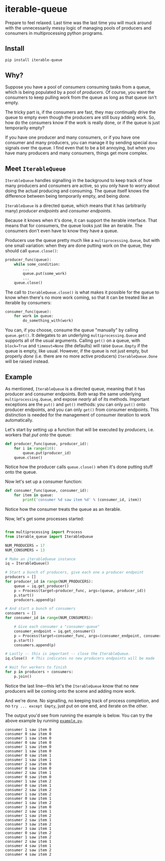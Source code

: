 # iterable-queue
Prepare to feel relaxed.  Last time was the last time you will muck around 
with the unnecessarily messy logic of managing pools of producers and 
consumers in multiprocessing python programs.

## Install ##

```bash
pip install iterable-queue
```

## Why? ##

Suppose you have a pool of *consumers* consuming tasks from a queue, which is
being populated by a pool of *producers*.  Of course, you want the consumers to
keep pulling work from the queue as long as that queue isn't empty.

The tricky part is, if the consumers are fast, they may continually drive
the queue to empty even though the producers are still busy adding work.  So,
how do the consumers know if the work is really done, or if the queue is just
temporarily empty?

If you have one producer and many consumers, or if you have one consumer and
many producers, you can manage it by sending special `done` signals over the
queue.  I find even that to be a bit annoying, but when you have many producers
and many consumers, things get more complex.

## Meet `IterableQueue` ##

`IterableQueue` handles signalling in the background to keep track of how many
producers and consumers are active, so you only have to worry about doing the
actual producing and consuming.  The queue itself knows the difference between
being temporarily empty, and being *done*.

`IterableQueue` is a directed queue, which means that it has 
(arbitrarily many) *producer endpoints* and *consumer endpoints*.  

Because it knows when it's done, it can support the iterable interface.  That
means that for consumers, the queue looks just like an iterable.  The consumers
don't even have to know they have a queue.  

Producers use the queue pretty much like a `multiprocessing.Queue`, but with 
one small variation: when they are done putting work on the queue, they should 
call `queue.close()`:

```python
producer_func(queue):
	while some_condition:
		...
		queue.put(some_work)
		...
	queue.close()
```

The call to `IterableQueue.close()` is what makes it possible for the queue to 
know when there's no more work coming, so that it can be treated like an
iterable by consumers:

```python
consumer_func(queue):
	for work in queue:
		do_something_with(work)
```

You can, if you choose, consume the queue "manually" by calling `queue.get()`.
It delegates to an underlying `multiprocessing.Queue` and supports all of the
usual arguments.  Calling `get()` on a queue, with `block=True` and
`timeout=None` (the defaults) will raise `Queue.Empty` if the queue is empty,
like usual.  However, if the queue is not just empty, but properly *done* (i.e.
there are no more active producers) `IterableQueue.Done` will be raised
instead.

## Example ##
As mentioned, `IterableQueue` is a directed queue, meaning that it has 
producer and consumer endpoints.  Both wrap the same underlying 
`multiprocessing.Queue`, and expose *nearly* all of its methods.
Important exceptions are the `put()` and `get()` methods: you can only
`put()` onto producer endpoints, and you can only `get()` from consumer 
endpoints.  This distinction is needed for the management of consumer 
iteration to work automatically.

Let's start by setting up a function that will be executed by *producers*, i.e.
workers that *put onto* the queue:

```python
def producer_func(queue, producer_id):
	for i in range(10):
		queue.put(producer_id)
	queue.close()
```

Notice how the producer calls `queue.close()` when it's done putting
stuff onto the queue.

Now let's set up a consumer function:
```python
def consumer_func(queue, consumer_id):
	for item in queue:
		print('consumer %d saw item %d' % (consumer_id, item))
```

Notice how the consumer treats the queue as an iterable.

Now, let's get some processes started:

```python

from multiprocessing import Process
from iterable_queue import IterableQueue

NUM_PRODUCERS = 17
NUM_CONSUMERS = 13

# Make an iterableQueue instance
iq = IterableQueue()

# Start a bunch of producers, give each one a producer endpoint
producers = []
for producer_id in range(NUM_PRODUCERS):
	queue = iq.get_producer()
	p = Process(target=producer_func, args=(queue, producer_id))
	p.start()
	producers.append(p)

# And start a bunch of consumers
consumers = []
for consumer_id in range(NUM_CONSUMERS):

	# Give each consumer a "consumer-queue"
	consumer_endpoint = iq.get_consumer()
	p = Process(target=consumer_func, args=(consumer_endpoint, consumer_id))
	p.start()
	consumers.append(p)

# Lastly -- this is important -- close the IterableQueue.
iq.close()	# This indicates no new producers endpoints will be made

# Wait for workers to finish
for p in producers + consumers:
	p.join()

```

Notice the last line&mdash;this let's the `IterableQueue` know that no new 
producers will be coming onto the scene and adding more work.

And we're done.  No signalling, no keeping track of process completion, 
and no `try ... except Empty`, just put on one end, and iterate on the other.

The output you'd see from running the example is below.  You can try the above example by running [`example.py`](https://github.com/enewe101/iterable_queue/blob/master/iterable_queue/example.py).

```
consumer 1 saw item 0
consumer 0 saw item 0
consumer 1 saw item 0
consumer 0 saw item 0
consumer 1 saw item 0
consumer 1 saw item 0
consumer 0 saw item 1
consumer 1 saw item 1
consumer 2 saw item 0
consumer 0 saw item 0
consumer 2 saw item 1
consumer 0 saw item 0
consumer 1 saw item 2
consumer 0 saw item 1
consumer 2 saw item 2
consumer 1 saw item 2
consumer 0 saw item 1
consumer 1 saw item 2
consumer 3 saw item 0
consumer 2 saw item 1
consumer 1 saw item 2
consumer 2 saw item 1
consumer 3 saw item 2
consumer 3 saw item 1
consumer 0 saw item 2
consumer 1 saw item 2
consumer 2 saw item 1
consumer 4 saw item 1
consumer 2 saw item 2
consumer 4 saw item 2
```





